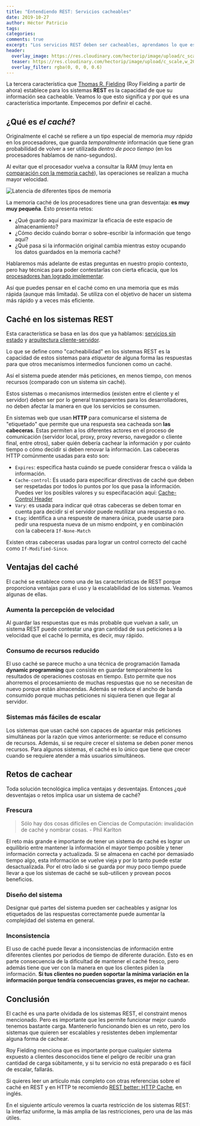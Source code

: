 ```yaml
---
title: "Entendiendo REST: Servicios cacheables"
date: 2019-10-27
author: Héctor Patricio
tags:
categories:
comments: true
excerpt: "Los servicios REST deben ser cacheables, aprendamos lo que esto significa y cómo podemos lograrlo."
header:
  overlay_image: https://res.cloudinary.com/hectorip/image/upload/c_scale,w_1200/v1570679826/laura-ockel-nIEHqGSymRU-unsplash_gsspla.jpg
  teaser: https://res.cloudinary.com/hectorip/image/upload/c_scale,w_200/v1570679826/laura-ockel-nIEHqGSymRU-unsplash_gsspla.jpg
  overlay_filter: rgba(0, 0, 0, 0.6)
---
```


La tercera característica que [Thomas R. Fielding](https://twitter.com/fielding) (Roy Fielding a partir de ahora) establece para los sistemas **REST** es la capacidad de que su información sea cacheable. Veamos lo que esto significa y por qué es una característica importante. Empecemos por definir el caché.

## ¿Qué es _el caché_?

Originalmente el caché se refiere a un tipo especial de memoria _muy rápida_ en los procesadores, que guarda _temporalmente_ información que tiene gran probabilidad de volver a ser utilizada _dentro de poco tiempo_ (en los procesadores hablamos de nano-segundos).

Al evitar que el procesador vuelva a consultar la RAM (muy lenta en [comparación con la memoria caché](https://gist.github.com/jboner/2841832)), las operaciones se realizan a mucha mayor velocidad.

![Latencia de diferentes tipos de memoria](https://i.imgur.com/k0t1e.png)

La memoria caché de los procesadores tiene una gran desventaja: **es muy muy pequeña**. Esto presenta retos:

- ¿Qué guardo aquí para maximizar la eficacia de este espacio de almacenamiento?
- ¿Cómo decido cuándo borrar o sobre-escribir la información que tengo aquí?
- ¿Qué pasa si la información original cambia mientras estoy ocupando los datos guardados en la memoria caché?

Hablaremos más adelante de estas preguntas en nuestro propio contexto, pero hay técnicas para poder contestarlas con cierta eficacia, que los [procesadores han logrado implementar](http://user.it.uu.se/~yi/pdf-files/2014/euc14.pdf).

Así que puedes pensar en el caché como en una memoria que es más rápida (aunque más limitada). Se utiliza con el objetivo de hacer un sistema más rápido y a veces más eficiente.

## Caché en los sistemas REST

Esta característica se basa en las dos que ya hablamos: [servicios sin estado](/2019/08/03/entendiendo-rest-servidor-sin-estado.html) y [arquitectura cliente-servidor](/2019/07/04/entendiendo-rest-arquitectura-cliente-servidor.html).

Lo que se define como "cacheabilidad" en los sistemas REST es la capacidad
de estos sistemas para _etiquetar_ de alguna forma las respuestas para que
otros mecanismos intermedios funcionen como un caché.

Así el sistema puede atender más peticiones, en menos tiempo, con menos
recursos (comparado con un sistema sin caché).

Estos sistemas o mecanismos intermedios (existen entre el cliente y el servidor) deben ser por lo general transparentes para los desarrolladores,
no deben afectar la manera en que los servicios se consumen.

En sistemas web que usan **HTTP** para comunicarse el sistema de "etiquetado" que permite que una respuesta sea cacheada son **las cabeceras**. Estas permiten a los diferentes actores en el proceso de comunicación (servidor local, proxy, proxy reverso, navegador o cliente final, entre otros), saber quién debería cachear la información y por cuánto tiempo o cómo decidir si deben renovar la información. Las cabeceras HTTP comúnmente usadas para esto son:

- `Expires`: especifica hasta cuándo se puede considerar fresca o válida la información.
- `Cache-control`: Es usado para especificar directivas de caché que deben ser respetadas por todos lo puntos por los que pasa la información. Puedes ver los posibles valores y su especifacación aquí: [Cache-Control Header](https://tools.ietf.org/html/rfc2616#section-14.9)
- `Vary`: es usada para indicar qué otras cabeceras se deben tomar en cuenta para decidir si el servidor puede reutilizar una respuesta o no.
- `Etag`: identifica a una respueste de manera única, puede usarse para pedir una respuesta nueva de un mismo endpoint, y en combinación con la cabecera `If-None-Match`

Existen otras cabeceras usadas para lograr un control correcto del caché como `If-Modified-Since`.

## Ventajas del caché

El caché se establece como una de las características de REST porque proporciona ventajas para el uso y la escalabilidad de los sistemas. Veamos algunas de ellas.

### Aumenta la percepción de velocidad

Al guardar las respuestas que es más probable que vuelvan a salir, un sistema REST puede contestar una gran cantidad de sus peticiones a la velocidad que el caché lo permita, es decir, muy rápido.

### Consumo de recursos reducido

El uso caché se parece mucho a una técnica de programación llamada **dynamic programming** que consiste en guardar temporalmente los resultados de operaciones costosas en tiempo. Esto permite que
nos ahorremos el procesamiento de muchas respuestas que no se necesitan
de nuevo porque están almacendas. Además se reduce el ancho de banda
consumido porque muchas peticiones ni siquiera tienen que llegar al servidor.

### Sistemas más fáciles de escalar

Los sistemas que usan caché son capaces de aguantar más peticiones
simultáneas por la razón que vimos anteriormente: se reduce el consumo de recursos. Además, si se require crecer el sistema se deben poner menos recursos. Para algunos sistemas, el caché es lo único que tiene que crecer
cuando se requiere atender a más usuarios simultáneos.

## Retos de cachear

Toda solución tecnológica implica ventajas y desventajas. Entonces ¿qué desventajas o retos implica usar un sistema de caché?

### Frescura

> Sólo hay dos cosas difíciles en Ciencias de Computación: invalidación de caché y nombrar cosas. - Phil Karlton

El reto más grande e importante de tener un sistema de caché es lograr un
equilibrio entre mantener la información el mayor tiempo posible y tener
información correcta y actualizada. Si se almacena en caché por demasiado
tiempo algo, esta información se vuelve vieja y por lo tanto puede estar desactualizada. Por el otro lado si se guarda por muy poco tiempo puede
llevar a que los sistemas de caché se sub-utilicen y provean pocos
beneficios.

### Diseño del sistema

Designar qué partes del sistema pueden ser cacheables y asignar los
etiquetados de las respuestas correctamente puede aumentar la complejidad del sistema en general.

### Inconsistencia

El uso de caché puede llevar a inconsistencias de información entre diferentes clientes por periodos de tiempo de diferente duración. Esto es en parte consecuencia de la dificultad de mantener el caché fresco, pero además tiene que ver con la manera en que los clientes piden la información. **Si tus clientes no pueden soportar la mínima variación en la información porque tendría consecuencias graves, es mejor no cachear.**

## Conclusión

El caché es una parte olvidada de los sistemas REST, el constraint menos mencionado. Pero es importante que les permite funcionar mejor cuando tenemos bastante carga. Mantenerlo funcionando bien es un reto, pero los sistemas que quieren ser escalables y resistentes deben implementar alguna forma de cachear.

Roy Fielding menciona que es importante porque cualquier
sistema expuesto a clientes desconocidos tiene el peligro de recibir una
gran cantidad de carga súbitamente, y si tu servicio no está preparado o es
fácil de escalar, fallarás.

Si quieres leer un artículo más completo con otras referencias sobre el caché en REST y en HTTP te recomiendo [REST better: HTTP Cache](https://odino.org/rest-better-http-cache/), en inglés.

En el siguiente artículo veremos la cuarta restricción de los sistemas REST: la interfaz uniforme, la más amplia de las restricciones, pero una de las más útiles.

